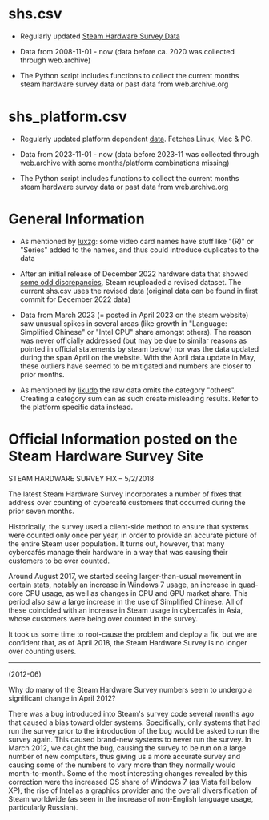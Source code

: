 # shs.csv
* Regularly updated [Steam Hardware Survey Data](https://store.steampowered.com/hwsurvey/Steam-Hardware-Software-Survey-Welcome-to-Steam)

* Data from 2008-11-01 - now (data before ca. 2020 was collected through web.archive)

* The Python script includes functions to collect the current months steam hardware survey data or past data from web.archive.org

# shs_platform.csv

* Regularly updated platform dependent [data](https://store.steampowered.com/hwsurvey?platform=pc). Fetches Linux, Mac & PC.

* Data from 2023-11-01 - now (data before 2023-11 was collected through web.archive with some months/platform combinations missing)

* The Python script includes functions to collect the current months steam hardware survey data or past data from web.archive.org

# General Information

* As mentioned by [luxzg](https://github.com/jdegene/steamHWsurvey/issues/1): some video card names have stuff like "(R)" or "Series" added to the names, and thus could introduce duplicates to the data

* After an initial release of December 2022 hardware data that showed [some odd discrepancies](https://archive.is/XyyNP), Steam reuploaded a revised dataset. The current shs.csv uses the revised data (original data can be found in first commit for December 2022 data)

* Data from March 2023 (= posted in April 2023 on the steam website) saw unusual spikes in several areas (like growth in "Language: Simplified Chinese" or "Intel CPU" share amongst others). The reason was never officially addressed (but may be due to similar reasons as pointed in official statements by steam below) nor was the data updated during the span April on the website. With the April data update in May, these outliers have seemed to be mitigated and numbers are closer to prior months.

* As mentioned by [likudo](https://github.com/jdegene/steamHWsurvey/issues/4) the raw data omits the category "others". Creating a category sum can as such create misleading results. Refer to the platform specific data instead.

# Official Information posted on the Steam Hardware Survey Site

STEAM HARDWARE SURVEY FIX – 5/2/2018

The latest Steam Hardware Survey incorporates a number of fixes that address over counting of cybercafé customers that occurred during the prior seven months.

Historically, the survey used a client-side method to ensure that systems were counted only once per year, in order to provide an accurate picture of the entire Steam user population. It turns out, however, that many cybercafés manage their hardware in a way that was causing their customers to be over counted.

Around August 2017, we started seeing larger-than-usual movement in certain stats, notably an increase in Windows 7 usage, an increase in quad-core CPU usage, as well as changes in CPU and GPU market share. This period also saw a large increase in the use of Simplified Chinese. All of these coincided with an increase in Steam usage in cybercafés in Asia, whose customers were being over counted in the survey.

It took us some time to root-cause the problem and deploy a fix, but we are confident that, as of April 2018, the Steam Hardware Survey is no longer over counting users. 

-------------------------------------------------------------------------------------------------------------------------------------------------------------------------
(2012-06)

Why do many of the Steam Hardware Survey numbers seem to undergo a significant change in April 2012?

There was a bug introduced into Steam's survey code several months ago that caused a bias toward older systems. Specifically, only systems that had run the survey prior to the introduction of the bug would be asked to run the survey again. This caused brand-new systems to never run the survey. In March 2012, we caught the bug, causing the survey to be run on a large number of new computers, thus giving us a more accurate survey and causing some of the numbers to vary more than they normally would month-to-month. Some of the most interesting changes revealed by this correction were the increased OS share of Windows 7 (as Vista fell below XP), the rise of Intel as a graphics provider and the overall diversification of Steam worldwide (as seen in the increase of non-English language usage, particularly Russian). 
